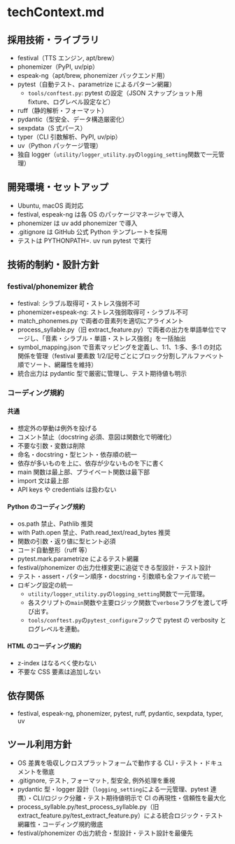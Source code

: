 # techContext.md

## 採用技術・ライブラリ

- festival（TTS エンジン, apt/brew）
- phonemizer（PyPI, uv/pip）
- espeak-ng（apt/brew, phonemizer バックエンド用）
- pytest（自動テスト、parametrize によるパターン網羅）
  - `tools/conftest.py`: pytest の設定（JSON スナップショット用 fixture、ログレベル設定など）
- ruff（静的解析・フォーマット）
- pydantic（型安全、データ構造厳密化）
- sexpdata（S 式パース）
- typer（CLI 引数解析、PyPI, uv/pip）
- uv（Python パッケージ管理）
- 独自 logger（`utility/logger_utility.py`の`logging_setting`関数で一元管理）

## 開発環境・セットアップ

- Ubuntu, macOS 両対応
- festival, espeak-ng は各 OS のパッケージマネージャで導入
- phonemizer は uv add phonemizer で導入
- .gitignore は GitHub 公式 Python テンプレートを採用
- テストは PYTHONPATH=. uv run pytest で実行

## 技術的制約・設計方針

### festival/phonemizer 統合

- festival: シラブル取得可・ストレス強弱不可
- phonemizer+espeak-ng: ストレス強弱取得可・シラブル不可
- match_phonemes.py で両者の音素列を適切にアライメント
- process_syllable.py（旧 extract_feature.py）で両者の出力を単語単位でマージし、「音素・シラブル・単語・ストレス強弱」を一括抽出
- symbol_mapping.json で音素マッピングを定義し、1:1、1:多、多:1 の対応関係を管理（festival 要素数 1/2/記号ごとにブロック分割しアルファベット順でソート、網羅性を維持）
- 統合出力は pydantic 型で厳密に管理し、テスト期待値も明示

### コーディング規約

#### 共通

- 想定外の挙動は例外を投げる
- コメント禁止（docstring 必須、意図は関数化で明確化）
- 不要な引数・変数は削除
- 命名・docstring・型ヒント・依存順の統一
- 依存が多いものを上に、依存が少ないものを下に書く
- main 関数は最上部、プライベート関数は最下部
- import 文は最上部
- API keys や credentials は扱わない

#### Python のコーディング規約

- os.path 禁止、Pathlib 推奨
- with Path.open 禁止、Path.read_text/read_bytes 推奨
- 関数の引数・返り値に型ヒント必須
- コード自動整形（ruff 等）
- pytest.mark.parametrize によるテスト網羅
- festival/phonemizer の出力仕様変更に追従できる型設計・テスト設計
- テスト・assert・パターン順序・docstring・引数順も全ファイルで統一
- ロギング設定の統一
  - `utility/logger_utility.py`の`logging_setting`関数で一元管理。
  - 各スクリプトの`main`関数や主要ロジック関数で`verbose`フラグを渡して呼び出す。
  - `tools/conftest.py`の`pytest_configure`フックで pytest の verbosity とログレベルを連動。

#### HTML のコーディング規約

- z-index はなるべく使わない
- 不要な CSS 要素は追加しない

## 依存関係

- festival, espeak-ng, phonemizer, pytest, ruff, pydantic, sexpdata, typer, uv

## ツール利用方針

- OS 差異を吸収しクロスプラットフォームで動作する CLI・テスト・ドキュメントを徹底
- .gitignore, テスト, フォーマット, 型安全, 例外処理を重視
- pydantic 型・logger 設計（`logging_setting`による一元管理、pytest 連携）・CLI/ロジック分離・テスト期待値明示で CI の再現性・信頼性を最大化
- process_syllable.py/test_process_syllable.py（旧 extract_feature.py/test_extract_feature.py）による統合ロジック・テスト網羅性・コーディング規約徹底
- festival/phonemizer の出力統合・型設計・テスト設計を最優先
